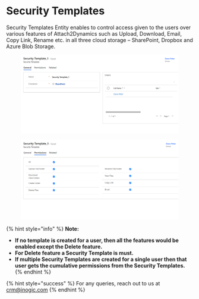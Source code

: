 # Security Templates

Security Templates Entity enables to control access given to the users over various features of Attach2Dynamics such as Upload, Download, Email, Copy Link, Rename etc. in all three cloud storage – SharePoint, Dropbox and Azure Blob Storage.

<figure><img src="../../.gitbook/assets/Security templae- slide 23.png" alt=""><figcaption></figcaption></figure>

<figure><img src="../../.gitbook/assets/Security templae- slide 23 image 2.png" alt=""><figcaption></figcaption></figure>

{% hint style="info" %}
**Note:**

* **If no template is created for a user, then all the features would be enabled except the Delete feature.**
* **For Delete feature a Security Template is must.**
* **If multiple Security Templates are created for a single user then that user gets the cumulative permissions from the Security Templates.**
{% endhint %}



{% hint style="success" %}
For any queries, reach out to us at [crm@inogic.com](mailto:crm@inogic.com)
{% endhint %}
